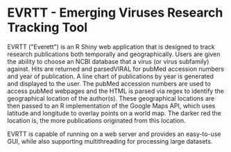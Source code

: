 # EVRTT - Emerging Viruses Research Tracking Tool

EVRTT ("Everett") is an R Shiny web application that is designed to track research publications 
both temporally and geographically. Users are given the ability to choose an NCBI database that 
a virus (or virus subfamily) against. Hits are returned and parsedVIRAL for pubMed accession 
numbers and year of publication. A line chart of publications by year is generated and displayed 
to the user. The pubMed accession numbers are used to access pubMed webpages and the HTML is 
parsed via regex to identify the geographical location of the author(s). These geographical 
locations are then passed to an R implementation of the Google Maps API, which uses latitude and 
longitude to overlay points on a world map. The darker red the location is, the more publications 
originated from this location. 

EVRTT is capable of running on a web server and provides an easy-to-use GUI, while also supporting 
multithreading for processing large datasets. 
